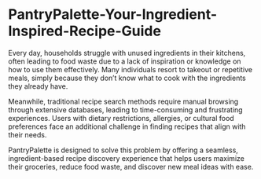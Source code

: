 # PantryPalette-Your-Ingredient-Inspired-Recipe-Guide

Every day, households struggle with unused ingredients in their kitchens, often leading to food waste due to a lack of inspiration or knowledge on how to use them effectively. Many individuals resort to takeout or repetitive meals, simply because they don’t know what to cook with the ingredients they already have. 

Meanwhile, traditional recipe search methods require manual browsing through extensive databases, leading to time-consuming and frustrating experiences. Users with dietary restrictions, allergies, or cultural food preferences face an additional challenge in finding recipes that align with their needs.

PantryPalette is designed to solve this problem by offering a seamless, ingredient-based recipe discovery experience that helps users maximize their groceries, reduce food waste, and discover new meal ideas with ease.

